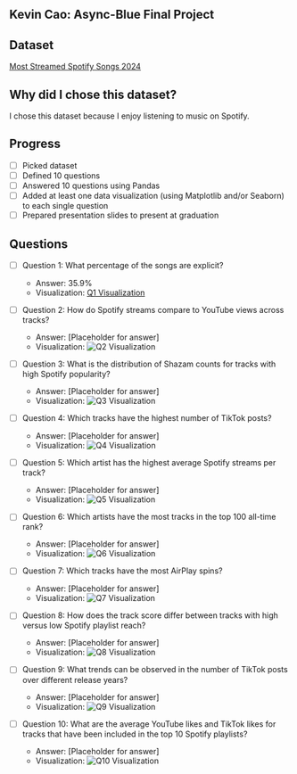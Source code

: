 ## Kevin Cao: Async-Blue Final Project

## Dataset

[Most Streamed Spotify Songs 2024](https://www.kaggle.com/datasets/nelgiriyewithana/most-streamed-spotify-songs-2024?resource=download)

## Why did I chose this dataset?

I chose this dataset because I enjoy listening to music on Spotify.

## Progress

- [ ] Picked dataset
- [ ] Defined 10 questions
- [ ] Answered 10 questions using Pandas
- [ ] Added at least one data visualization (using Matplotlib and/or Seaborn) to each single question
- [ ] Prepared presentation slides to present at graduation

## Questions

- [ ] Question 1: What percentage of the songs are explicit?

  - Answer: 35.9%
  - Visualization: [Q1 Visualization](Q1.png)

- [ ] Question 2: How do Spotify streams compare to YouTube views across tracks?

  - Answer: [Placeholder for answer]
  - Visualization: ![Q2 Visualization](https://example.com/path-to-image-2.png)

- [ ] Question 3: What is the distribution of Shazam counts for tracks with high Spotify popularity?

  - Answer: [Placeholder for answer]
  - Visualization: ![Q3 Visualization](https://example.com/path-to-image-3.png)

- [ ] Question 4: Which tracks have the highest number of TikTok posts?

  - Answer: [Placeholder for answer]
  - Visualization: ![Q4 Visualization](https://example.com/path-to-image-4.png)

- [ ] Question 5: Which artist has the highest average Spotify streams per track?

  - Answer: [Placeholder for answer]
  - Visualization: ![Q5 Visualization](https://example.com/path-to-image-5.png)

- [ ] Question 6: Which artists have the most tracks in the top 100 all-time rank?

  - Answer: [Placeholder for answer]
  - Visualization: ![Q6 Visualization](https://example.com/path-to-image-6.png)

- [ ] Question 7: Which tracks have the most AirPlay spins?

  - Answer: [Placeholder for answer]
  - Visualization: ![Q7 Visualization](https://example.com/path-to-image-7.png)

- [ ] Question 8: How does the track score differ between tracks with high versus low Spotify playlist reach?

  - Answer: [Placeholder for answer]
  - Visualization: ![Q8 Visualization](https://example.com/path-to-image-8.png)

- [ ] Question 9: What trends can be observed in the number of TikTok posts over different release years?

  - Answer: [Placeholder for answer]
  - Visualization: ![Q9 Visualization](https://example.com/path-to-image-9.png)

- [ ] Question 10: What are the average YouTube likes and TikTok likes for tracks that have been included in the top 10 Spotify playlists?
  - Answer: [Placeholder for answer]
  - Visualization: ![Q10 Visualization](https://example.com/path-to-image-10.png)
